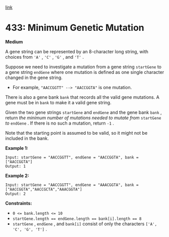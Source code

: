 [link](https://leetcode.com/problems/minimum-genetic-mutation/)

# 433: Minimum Genetic Mutation

**Medium**

A gene string can be represented by an 8-character long string, with choices from `'A'` , `'C'` , `'G'` , and `'T'` .

Suppose we need to investigate a mutation from a gene string `startGene` to a gene string `endGene` where one mutation is defined as one single character changed in the gene string.

- For example, `"AACCGGTT" --> "AACCGGTA"` is one mutation.

There is also a gene bank `bank` that records all the valid gene mutations. A gene must be in `bank` to make it a valid gene string.

Given the two gene strings `startGene` and `endGene` and the gene bank `bank` , return _the minimum number of mutations needed to mutate from_ `startGene` _to_ `endGene` . If there is no such a mutation, return `-1` .

Note that the starting point is assumed to be valid, so it might not be included in the bank.

**Example 1:**

```
Input: startGene = "AACCGGTT", endGene = "AACCGGTA", bank = ["AACCGGTA"]
Output: 1
```

**Example 2:**

```
Input: startGene = "AACCGGTT", endGene = "AAACGGTA", bank = ["AACCGGTA","AACCGCTA","AAACGGTA"]
Output: 2
```

**Constraints:**

- `0 <= bank.length <= 10`
- `startGene.length == endGene.length == bank[i].length == 8`
- `startGene` , `endGene` , and `bank[i]` consist of only the characters `['A', 'C', 'G', 'T']` .
